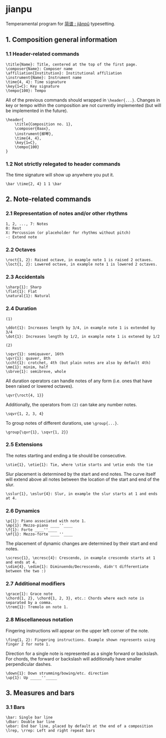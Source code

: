 # jianpu

Temperamental program for [简谱 : jiǎnpǔ](https://en.wikipedia.org/wiki/Numbered_musical_notation) typesetting.

## 1. Composition general information
### 1.1 Header-related commands
```
\title{Name}: Title, centered at the top of the first page.
\composer{Name}: Composer name
\affiliation{Institution}: Institutional affiliation
\instrument{Name}: Instrument name
\time{4, 4}: Time signature
\key{1=C}: Key signature
\tempo{100}: Tempo
```
All of the previous commands should wrapped in `\header{...}`. Changes in key or tempo within the composition are not currently implemented (but will be implemented in the future).
```
\header{
    \title{Composition no. 1},
    \composer{0aax},
    \instrument{柳琴},
    \time{4, 4},
    \key{1=C},
    \tempo{100}
}
```
### 1.2 Not strictly relegated to header commands
The time signature will show up anywhere you put it.
```
\bar \time{2, 4} 1 1 \bar
```
## 2. Note-related commands
### 2.1 Representation of notes and/or other rhythms
```
1, 2, ..., 7: Notes
0: Rest
X: Percussion (or placeholder for rhythms without pitch)
-: Extend note
```
### 2.2 Octaves
```
\roct{1, 2}: Raised octave, in example note 1 is raised 2 octaves.
\loct{1, 2}: Lowered octave, in example note 1 is lowered 2 octaves.
```
### 2.3 Accidentals
```
\sharp{1}: Sharp
\flat{1}: Flat
\natural{1}: Natural
```
### 2.4 Duration
```
(1)

\ddot{1}: Increases length by 3/4, in example note 1 is extended by 3/4
\dot{1}: Increases length by 1/2, in example note 1 is extened by 1/2
```
```
(2)

\sqvr{1}: semiquaver, 16th
\qvr{1}: quaver, 8th
\ccht{1}: crotchet, 4th (but plain notes are also by default 4th)
\mm{1}: minim, half
\sbrve{1}: semibreve, whole
```
All duration operators can handle notes of any form (i.e. ones that have been raised or lowered octaves).
```
\qvr{\roct{4, 1}}
```
Additionally, the operators from `(2)` can take any number notes.
```
\sqvr{1, 2, 3, 4}
```
To group notes of different durations, use `\group{...}`.
```
\group{\qvr{1}, \sqvr{1, 2}}
```
### 2.5 Extensions
The notes starting and ending a tie should be consecutive.
```
\stie{1}, \etie{1}: Tie, where \stie starts and \etie ends the tie
```
Slur placement is determined by the start and end notes. The curve itself will extend above all notes between the location of the start and end of the slur.
```
\sslur{1}, \eslur{4}: Slur, in example the slur starts at 1 and ends at 4.
```
### 2.6 Dynamics
```
\p{1}: Piano associated with note 1.
\mp{1}: Mezzo-piano ____''____
\f{1}: Forte ____''____
\mf{1}: Mezzo-forte ____''____
```
The placement of dynamic changes are determined by their start and end notes.
```
\scresc{1}, \ecresc{4}: Crescendo, in example crescendo starts at 1 and ends at 4.
\sdim{4}, \edim{1}: Diminuendo/Decrescendo, didn't differentiate between the two :)
```
### 2.7 Additional modifiers
```
\grace{1}: Grace note
\chord{1, 2}, \chord{1, 2, 3}, etc.: Chords where each note is separated by a comma.
\trem{1}: Tremolo on note 1.
```
### 2.8 Miscellaneous notation
Fingering instructions will appear on the upper left corner of the note.
```
\fing{1, 2}: Fingering instructions. Example shown represents using finger 2 for note 1.
```
Direction for a single note is represented as a single forward or backslash. For chords, the forward or backslash will additionally have smaller perpendicular dashes.
```
\down{1}: Down strumming/bowing/etc. direction
\up{1}: Up _____''_____
```
## 3. Measures and bars
### 3.1 Bars
```
\bar: Single bar line
\dbar: Double bar line
\ebar: End bar line, placed by default at the end of a composition
\lrep, \rrep: Left and right repeat bars
```